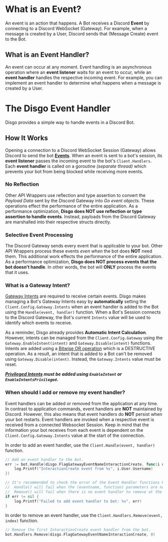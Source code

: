 # What is an Event?

An event is an action that happens. A Bot receives a Discord **Event** by connecting to a Discord WebSocket (Gateway). For example, when a message is created by a User, Discord sends that (Message Create) event to the Bot.

## What is an Event Handler?

An event can occur at any moment. Event handling is an asynchronous operation where an **event listener** waits for an event to occur, while an **event handler** handles the respective incoming event. For example, you can implement an event handler to determine what happens when a message is created by a User.

# The Disgo Event Handler

Disgo provides a simple way to handle events in a Discord Bot. 

## How It Works

Opening a connection to a Discord WebSocket Session (Gateway) allows Discord to send the bot [**Events**](https://discord.com/developers/docs/topics/threads#gateway-events). When an event is sent to a bot's session, its **event listener** passes the incoming event to the bot's `Client.Handlers`. Each **event handler** is called on a goroutine _(separate thread)_ which prevents your bot from being blocked while receiving more events.

### No Reflection

Other API Wrappers use reflection and type assertion to convert the _Payload Data_ sent by the Discord Gateway into _Go event objects_. These operations effect the performance of the entire application. As a performance optimization, **Disgo does NOT use reflection or type assertion to handle events**. Instead, payloads from the Discord Gateway are marshalled into their respective structs directly.

### Selective Event Processing

The Discord Gateway sends every event that is applicable to your bot. Other API Wrappers process these events _even when_ the bot does **NOT** need them. This additional work effects the performance of the entire application. As a performance optimization, **Disgo does NOT process events that the bot doesn't handle**. In other words, the bot will **ONLY** process the events that it uses.



### What is a Gateway Intent?

[Gateway Intents](https://discord.com/developers/docs/topics/gateway#gateway-intents) are required to receive certain events. Disgo makes managing a Bot's Gateway Intents easy by **automatically** setting the `Client.Config.Gateway.Intents` when an event handler is added to the Bot using the `Handle(event, handler)` function. When a Bot's Session connects to the Discord Gateway, the Bot's current `Intents` value will be used to identify which events to receive.

As a reminder, Disgo already provides **Automatic Intent Calculation**. However, intents can be managed from the `Client.Config.Gateway` using the `Gateway.EnableIntent(intent)` and `Gateway.Disable(intent)` functions. Intents are added using a [Bitwise OR operation](https://en.wikipedia.org/wiki/Bitwise_operation) which is a DESTRUCTIVE operation. As a result, an intent that is added to a Bot can't be removed using `Gateway.Disable(intent)`. Instead, the `Gateway.Intents` value must be reset.

**_[Privileged Intents](https://discord.com/developers/docs/topics/gateway#privileged-intents) must be added using `EnableIntent` or `EnableIntentsPrivileged`._**

### When should I add or remove my event handler?

Event handlers can be added or removed from the application at any time. In contrast to application commands, event handlers are **NOT** maintained by Discord. However, this also means that event handlers do **NOT** persist when your bot restarts. Event handlers are invoked when a respective event is received from a connected Websocket Session. Keep in mind that the information your bot receives from each event is dependent on the `Client.Config.Gateway.Intents` value at the start of the connection.

In order to add an event handler, use the `Client.Handle(event, handler)` function. 

```go
// Add an event handler to the bot.
err := bot.Handle(disgo.FlagGatewayEventNameInteractionCreate, func(i disgo.InteractionCreate) {
	log.Printf("InteractionCreate event from %s", i.User.Username)
})

// It's recommended to check the error of the Event Handler functions Handle() and Remove().
// 	Handle() will fail when the (eventname, function) parameters are not configured correctly.
// 	Remove() will fail when there is no event handler to remove at the given index.
if err != nil {
	log.Printf("Failed to add event handler to bot: %v", err)
}
```

In order to remove an event handler, use the `Client.Handlers.Remove(event, index)` function.

```go
// Remove the first InteractionCreate event handler from the bot.
bot.Handlers.Remove(disgo.FlagGatewayEventNameInteractionCreate, 0)
```
